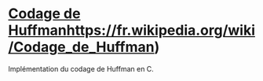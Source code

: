 # [Codage de Huffman](https://fr.wikipedia.org/wiki/Codage_de_Huffman)https://fr.wikipedia.org/wiki/Codage_de_Huffman)

Implémentation du codage de Huffman en C.
